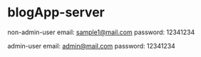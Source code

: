 # blogApp-server

non-admin-user
email: sample1@mail.com
password: 12341234

admin-user
email: admin@mail.com
password: 12341234
